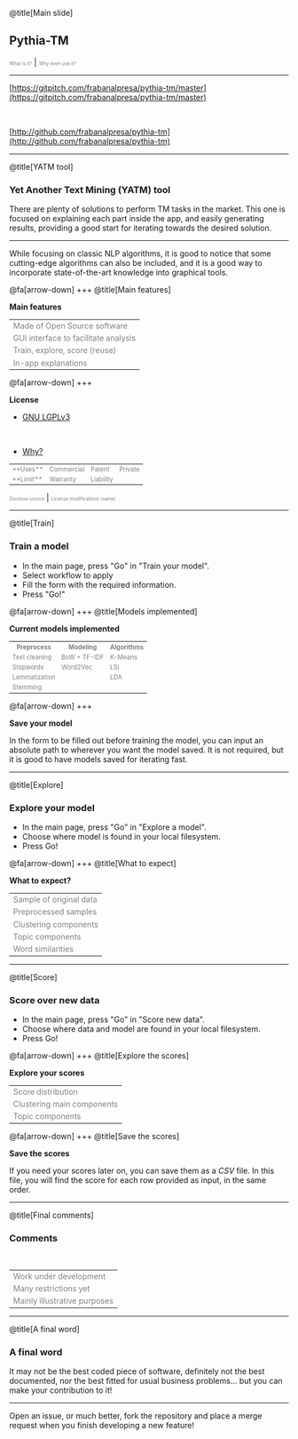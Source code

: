@title[Main slide]

## Pythia-TM

<span style="font-size:0.6em; color:gray">What is it?</span> |
<span style="font-size:0.6em; color:gray">Why even use it?</span>

---

[https://gitpitch.com/frabanalpresa/pythia-tm/master](https://gitpitch.com/frabanalpresa/pythia-tm/master)

<br>

[http://github.com/frabanalpresa/pythia-tm](http://github.com/frabanalpresa/pythia-tm)

---
@title[YATM tool]

### Yet Another Text Mining (YATM) tool

There are plenty of solutions to perform TM tasks in the market. This one is focused on explaining each part inside
the app, and easily generating results, providing a good start for iterating towards the desired solution.

<hr>

While focusing on classic NLP algorithms, it is good to notice that some cutting-edge algorithms can also be included,
and it is a good way to incorporate state-of-the-art knowledge into graphical tools.


@fa[arrow-down]
+++
@title[Main features]

**Main features**

<table style="color:gray; font-size:1em">
  <tr>
    <td>Made of Open Source software</td>
  </tr>
  <tr class="fragment">
    <td>GUI interface to facilitate analysis</td>
  </tr>
  <tr class="fragment">
    <td>Train, explore, score (reuse)</td>
  </tr>
  <tr class="fragment">
    <td>In-app explanations</td>
  </tr>
</table>


@fa[arrow-down]
+++

**License**

- [GNU LGPLv3](https://www.gnu.org/licenses/lgpl-3.0.en.html)

<br>

- [Why?](https://choosealicense.com/licenses/lgpl-3.0/)

<table style="color:gray; font-size:0.8em">
  <tr>
    <td>**Uses**</td>
    <td>Commercial</td>
    <td>Patent</td>
    <td>Private</td>
  </tr>
  <tr class="fragment">
    <td>**Limit**</td>
    <td>Warranty</td>
    <td>Liability</td>
    <td></td>
  </tr>
</table>

<span style="font-size:0.6em; color:gray">Disclose source</span> |
<span style="font-size:0.6em; color:gray">License modifications (same)</span>

---
@title[Train]

### Train a model

- In the main page, press "Go" in "Train your model".
- Select workflow to apply
- Fill the form with the required information.
- Press "Go!"

@fa[arrow-down]
+++
@title[Models implemented]

**Current models implemented**

<table style="color:gray; font-size:0.8em">
  <tr>
    <th>Preprocess</th>
    <th>Modeling</th>
    <th>Algorithms</th>
  </tr>
  <tr class="fragment">
    <td>Text cleaning</td>
    <td>BoW + TF-IDF</td>
    <td>K-Means</td>
  </tr>
  <tr class="fragment">
    <td>Stopwords</td>
    <td>Word2Vec</td>
    <td>LSI</td>
  </tr>
  <tr class="fragment">
    <td>Lemmatization</td>
    <td></td>
    <td>LDA</td>
  </tr>
  <tr class="fragment">
    <td>Stemming</td>
    <td></td>
    <td></td>
  </tr>
</table>


@fa[arrow-down]
+++

**Save your model**

In the form to be filled out before training the model, you can input an absolute path to wherever you want the model saved. It is not required, but it is good to have models saved for iterating fast.

---
@title[Explore]

### Explore your model

- In the main page, press "Go" in "Explore a model".
- Choose where model is found in your local filesystem.
- Press Go!

@fa[arrow-down]
+++
@title[What to expect]

**What to expect?**

<table style="color:gray; font-size:1em">
  <tr>
    <td>Sample of original data</td>
  </tr>
  <tr class="fragment">
    <td>Preprocessed samples</td>
  </tr>
  <tr class="fragment">
    <td>Clustering components</td>
  </tr>
  <tr class="fragment">
    <td>Topic components</td>
  </tr>
  <tr class="fragment">
    <td>Word similarities</td>
  </tr>
</table>

---
@title[Score]

### Score over new data

- In the main page, press "Go" in "Score new data".
- Choose where data and model are found in your local filesystem.
- Press Go!

@fa[arrow-down]
+++
@title[Explore the scores]

**Explore your scores**

<table style="color:gray; font-size:1em">
  <tr>
    <td>Score distribution</td>
  </tr>
  <tr class="fragment">
    <td>Clustering main components</td>
  </tr>
  <tr class="fragment">
    <td>Topic components</td>
  </tr>
</table>

@fa[arrow-down]
+++
@title[Save the scores]

**Save the scores**

If you need your scores later on, you can save them as a *CSV* file. In this file, you will find the score for each row provided as input, in the same order.

---
@title[Final comments]

### Comments

<br>

<table style="color:gray; font-size:1em">
  <tr>
    <td>Work under development</td>
  </tr>
  <tr class="fragment">
    <td>Many restrictions yet</td>
  </tr>
  <tr class="fragment">
    <td>Mainly illustrative purposes</td>
  </tr>
</table>

---
@title[A final word]

### A final word

It may not be the best coded piece of software, definitely not the best documented, nor the best fitted for usual business problems... but you can make your contribution to it!

<hr>

Open an issue, or much better, fork the repository and place a merge request when you finish developing a new feature!
